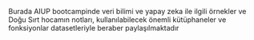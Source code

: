Burada AIUP bootcampinde veri bilimi ve yapay zeka ile ilgili örnekler ve Doğu Sırt hocamın notları, kullanılabilecek önemli kütüphaneler ve fonksiyonlar datasetleriyle   beraber paylaşılmaktadır
